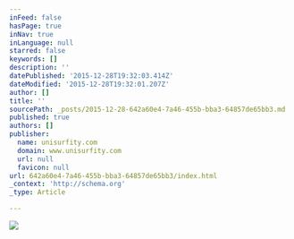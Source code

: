 ```yaml
---
inFeed: false
hasPage: true
inNav: true
inLanguage: null
starred: false
keywords: []
description: ''
datePublished: '2015-12-28T19:32:03.414Z'
dateModified: '2015-12-28T19:32:01.207Z'
author: []
title: ''
sourcePath: _posts/2015-12-28-642a60e4-7a46-455b-bba3-64857de65bb3.md
published: true
authors: []
publisher:
  name: unisurfity.com
  domain: www.unisurfity.com
  url: null
  favicon: null
url: 642a60e4-7a46-455b-bba3-64857de65bb3/index.html
_context: 'http://schema.org'
_type: Article

---
```

![](https://static.wixstatic.com/media/e533e9_5e74960b6b1a4e2bb6ff610bd42833f4.jpg/v1/fill/w_968,h_300,al_c,q_80,usm_0.66_1.00_0.01/e533e9_5e74960b6b1a4e2bb6ff610bd42833f4.jpg)